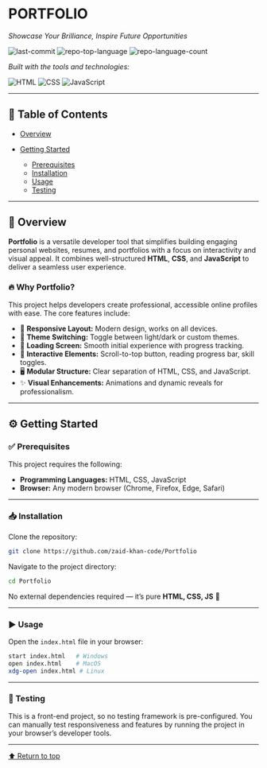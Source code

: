 # PORTFOLIO

*Showcase Your Brilliance, Inspire Future Opportunities*

![last-commit](https://img.shields.io/github/last-commit/zaid-khan-code/Portfolio?style=flat\&logo=git\&logoColor=white\&color=0080ff)
![repo-top-language](https://img.shields.io/github/languages/top/zaid-khan-code/Portfolio?style=flat\&color=0080ff)
![repo-language-count](https://img.shields.io/github/languages/count/zaid-khan-code/Portfolio?style=flat\&color=0080ff)

*Built with the tools and technologies:*

![HTML](https://img.shields.io/badge/HTML-E34F26.svg?style=flat\&logo=html5\&logoColor=white)
![CSS](https://img.shields.io/badge/CSS-1572B6.svg?style=flat\&logo=css3\&logoColor=white)
![JavaScript](https://img.shields.io/badge/JavaScript-F7DF1E.svg?style=flat\&logo=javascript\&logoColor=black)

---

## 📑 Table of Contents

* [Overview](#overview)
* [Getting Started](#getting-started)

  * [Prerequisites](#prerequisites)
  * [Installation](#installation)
  * [Usage](#usage)
  * [Testing](#testing)

---

## 📌 Overview

**Portfolio** is a versatile developer tool that simplifies building engaging personal websites, resumes, and portfolios with a focus on interactivity and visual appeal. It combines well-structured **HTML**, **CSS**, and **JavaScript** to deliver a seamless user experience.

### 🔥 Why Portfolio?

This project helps developers create professional, accessible online profiles with ease. The core features include:

* 🧩 **Responsive Layout:** Modern design, works on all devices.
* 🎨 **Theme Switching:** Toggle between light/dark or custom themes.
* 🚀 **Loading Screen:** Smooth initial experience with progress tracking.
* 🔧 **Interactive Elements:** Scroll-to-top button, reading progress bar, skill toggles.
* 🖥️ **Modular Structure:** Clear separation of HTML, CSS, and JavaScript.
* ✨ **Visual Enhancements:** Animations and dynamic reveals for professionalism.

---

## ⚙️ Getting Started

### ✅ Prerequisites

This project requires the following:

* **Programming Languages:** HTML, CSS, JavaScript
* **Browser:** Any modern browser (Chrome, Firefox, Edge, Safari)

---

### 📥 Installation

Clone the repository:

```sh
git clone https://github.com/zaid-khan-code/Portfolio
```

Navigate to the project directory:

```sh
cd Portfolio
```

No external dependencies required — it’s pure **HTML, CSS, JS** 🎉

---

### ▶️ Usage

Open the `index.html` file in your browser:

```sh
start index.html   # Windows
open index.html    # MacOS
xdg-open index.html # Linux
```

---

### 🧪 Testing

This is a front-end project, so no testing framework is pre-configured.
You can manually test responsiveness and features by running the project in your browser’s developer tools.

---

[⬆ Return to top](#top)
